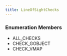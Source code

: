 ```yaml
---
title: LineOfSightChecks
---
```






### Enumeration Members
- ALL\_CHECKS
- CHECK\_GOBJECT
- CHECK\_VMAP
